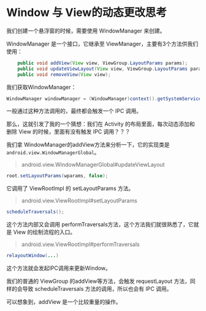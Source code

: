 # Window 与 View的动态更改思考

我们创建一个悬浮窗的时候，需要使用 WindowManager 来创建。

WindowManager 是一个接口，它继承至 ViewManager，主要有3个方法供我们使用：

```java
    public void addView(View view, ViewGroup.LayoutParams params);
    public void updateViewLayout(View view, ViewGroup.LayoutParams params);
    public void removeView(View view);
```

我们获取WindowManager：

```java
WindowManager windowManager = (WindowManager)context().getSystemService(Context.WINDOW_SERVICE);
```

一般通过这种方法调用的，最终都会触发一个 IPC 调用。

那么，这就引发了我的一个猜想：我们在 Activity 的布局里面，每次动态添加和删除 View 的时候，里面有没有触发 IPC 调用？？？



我们拿 WindowManager的addView方法来分析一下，它的实现类是 `android.view.WindowManagerGlobal`。

> android.view.WindowManagerGlobal#updateViewLayout

```java
root.setLayoutParams(wparams, false);
```

它调用了 ViewRootImpl 的 setLayoutParams 方法。



> android.view.ViewRootImpl#setLayoutParams

```java
scheduleTraversals();
```

这个方法内部又会调用 performTraversals方法，这个方法我们就很熟悉了，它就是 View 的绘制流程的入口。



> android.view.ViewRootImpl#performTraversals

```java
relayoutWindow(...)
```

这个方法就会发起IPC调用来更新Window。



我们的普通的 ViewGroup 的addView等方法，会触发 requestLayout 方法，同样的会导致 scheduleTraversals 方法的调用，所以也会有 IPC 调用。

可以想象到，addView 是一个比较重量的操作。